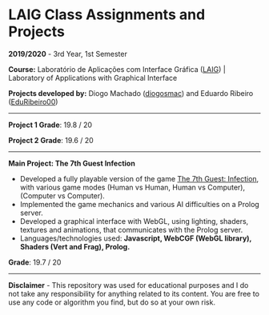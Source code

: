 # LAIG Class Assignments and Projects

**2019/2020** - 3rd Year, 1st Semester

**Course:** Laboratório de Aplicações com Interface Gráfica ([LAIG](https://sigarra.up.pt/feup/pt/ucurr_geral.ficha_uc_view?pv_ocorrencia_id=436446)) | Laboratory of Applications with Graphical Interface

**Projects developed by:** Diogo Machado ([diogosmac](https://github.com/diogosmac)) and Eduardo Ribeiro ([EduRibeiro00](https://github.com/EduRibeiro00))

---
**Project 1 Grade**: 19.8 / 20

**Project 2 Grade**: 19.6 / 20

---
**Main Project: The 7th Guest Infection**

* Developed a fully playable version of the game [The 7th Guest: Infection](https://boardgamegeek.com/boardgame/284017/7th-guest-infection), with various game modes (Human vs Human, Human vs Computer), (Computer vs Computer).
* Implemented the game mechanics and various AI difficulties on a Prolog server.
* Developed a graphical interface with WebGL, using lighting, shaders, textures and animations, that communicates with the Prolog server.
* Languages/technologies used: **Javascript, WebCGF (WebGL library), Shaders (Vert and Frag), Prolog.**

**Grade**: 19.7 / 20

---

**Disclaimer** - This repository was used for educational purposes and I do not take any responsibility for anything related to its content. You are free to use any code or algorithm you find, but do so at your own risk.
